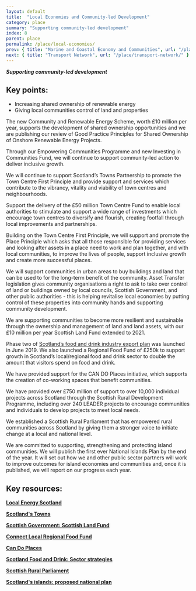 ```yaml
---
layout: default
title:  "Local Economies and Community-led Development"
category: place
summary: "Supporting community-led development"
index: 8
parent: place
permalink: /place/local-economies/
prev: { title: "Marine and Coastal Economy and Communities", url: "/place/marine-and-coastal" }
next: { title: "Transport Network", url: "/place/transport-network/" }
---
```

***Supporting community-led development***

## Key points:

* Increasing shared ownership of renewable energy
* Giving local communities control of land and properties

The new Community and Renewable Energy Scheme, worth £10 million per year, supports the development of shared ownership opportunities and we are publishing our review of Good Practice Principles for Shared Ownership of Onshore Renewable Energy Projects.  

Through our Empowering Communities Programme and new Investing in Communities Fund, we will continue to support community-led action to deliver inclusive growth.  

We will continue to support Scotland’s Towns Partnership to promote the Town Centre First Principle and provide support and services which contribute to the vibrancy, vitality and viability of town centres and neighbourhoods.  

Support the delivery of the £50 million Town Centre Fund to enable local authorities to stimulate and support a wide range of investments which encourage town centres to diversify and flourish, creating footfall through local improvements and partnerships.  

Building on the Town Centre First Principle, we will support and promote the Place Principle which asks that all those responsible for providing services and looking after assets in a place need to work and plan together, and with local communities, to improve the lives of people, support inclusive growth and create more successful places.  

We will support communities in urban areas to buy buildings and land that can be used to for the long-term benefit of the community. Asset Transfer legislation gives community organisations a right to ask to take over control of land or buildings owned by local councils, Scottish Government, and other public authorities - this is helping revitalise local economies by putting control of these properties into community hands and supporting community development.  

We are supporting communities to become more resilient and sustainable through the ownership and management of land and land assets, with our £10 million per year Scottish Land Fund extended to 2021.  

Phase two of [Scotland’s food and drink industry export plan](https://news.gov.scot/news/food-and-drink-exports) was launched in June 2019. We also launched a Regional Food Fund of £250k to support growth in Scotland’s local/regional food and drink sector to double the amount that visitors spend on food and drink.  

We have provided support for the CAN DO Places initiative, which supports the creation of co-working spaces that benefit communities.  

We have provided over £750 million of support to over 10,000 individual projects across Scotland through the Scottish Rural Development Programme, including over 240 LEADER projects to encourage communities and individuals to develop projects to meet local needs.  

We established a Scottish Rural Parliament that has empowered rural communities across Scotland by giving them a stronger voice to initiate change at a local and national level.  

We are committed to supporting, strengthening and protecting island communities.  We will publish the first ever National Islands Plan by the end of the year. It will set out how we and other public sector partners will work to improve outcomes for island economies and communities and, once it is published, we will report on our progress each year.  

## Key resources:

**[Local Energy Scotland](https://www.localenergy.scot/)**  

**[Scotland's Towns](https://www.scotlandstowns.org/)**

**[Scottish Government: Scottish Land Fund](https://www.gov.scot/policies/land-reform/scottish-land-fund/)**

**[Connect Local Regional Food Fund](https://connectlocal.scot/funding/regional-food-fund/)**

**[Can Do Places](http://www.candoplaces.org/)**

**[Scotland Food and Drink: Sector strategies](https://foodanddrink.scot/resources/sector-strategies/)**

**[Scottish Rural Parliament](https://scottishruralparliament.org.uk/)**

**[Scotland's islands: proposed national plan](https://www.gov.scot/publications/proposed-national-plan-scotlands-islands/)**

